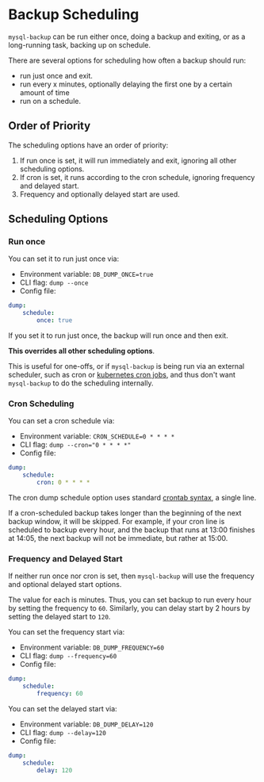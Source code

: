 # Backup Scheduling

`mysql-backup` can be run either once, doing a backup and exiting, or as a long-running task,
backing up on schedule.

There are several options for scheduling how often a backup should run:

* run just once and exit.
* run every x minutes, optionally delaying the first one by a certain amount of time
* run on a schedule.


## Order of Priority

The scheduling options have an order of priority:

1. If run once is set, it will run immediately and exit, ignoring all other scheduling options.
2. If cron is set, it runs according to the cron schedule, ignoring frequency and delayed start.
3. Frequency and optionally delayed start are used.

## Scheduling Options

### Run once

You can set it to run just once via:

* Environment variable: `DB_DUMP_ONCE=true`
* CLI flag: `dump --once`
* Config file:
```yaml
dump:
    schedule:
        once: true
```

If you set it to run just once, the backup will run once and then exit.

**This overrides all other scheduling options**.

This is useful for one-offs, or if `mysql-backup` is being run via an external scheduler, such as cron
or [kubernetes cron jobs](https://kubernetes.io/docs/concepts/workloads/controllers/cron-jobs/), and thus
don't want `mysql-backup` to do the scheduling internally.

### Cron Scheduling

You can set a cron schedule via:

* Environment variable: `CRON_SCHEDULE=0 * * * *`
* CLI flag: `dump --cron="0 * * * *"`
* Config file:
```yaml
dump:
    schedule:
        cron: 0 * * * *
```

The cron dump schedule option uses standard [crontab syntax](https://en.wikipedia.org/wiki/Cron), a
single line.

If a cron-scheduled backup takes longer than the beginning of the next backup window, it will be skipped. For example, if your cron line is scheduled to backup every hour, and the backup that runs at 13:00 finishes at 14:05, the next backup will not be immediate, but rather at 15:00.

### Frequency and Delayed Start

If neither run once nor cron is set, then `mysql-backup` will use the frequency and optional delayed start options.

The value for each is minutes. Thus, you can set backup to run every hour by setting the frequency to `60`.
Similarly, you can delay start by 2 hours by setting the delayed start to `120`.

You can set the frequency start via:

* Environment variable: `DB_DUMP_FREQUENCY=60`
* CLI flag: `dump --frequency=60`
* Config file:
```yaml
dump:
    schedule:
        frequency: 60
```

You can set the delayed start via:

* Environment variable: `DB_DUMP_DELAY=120`
* CLI flag: `dump --delay=120`
* Config file:
```yaml
dump:
    schedule:
        delay: 120
```
